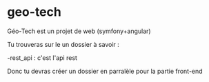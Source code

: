 # geo-tech
Géo-Tech est un projet de web (symfony+angular)

Tu trouveras sur le un dossier à savoir :

-rest_api : c'est l'api rest

Donc tu devras créer un dossier en parralèle pour la partie front-end


